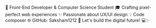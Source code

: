 🚀 Front-End Developer & Computer Science Student 🎓
Crafting pixel-perfect web experiences ✨
Passionate about UX/UI design 💡
Code composer 🌐
GitHub: Saksham1212 🔗
Let's build the digital future! 💻✨
<!---
Saksham1212/Saksham1212 is a ✨ special ✨ repository because its `README.md` (this file) appears on your GitHub profile.
You can click the Preview link to take a look at your changes.
--->
